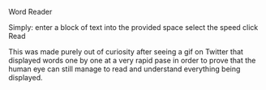 Word Reader

Simply:
enter a block of text into the provided space
select the speed 
click Read

This was made purely out of curiosity after seeing a gif on Twitter
that displayed words one by one at a very rapid pase in order to prove 
that the human eye can still manage to read and understand everything
being displayed. 